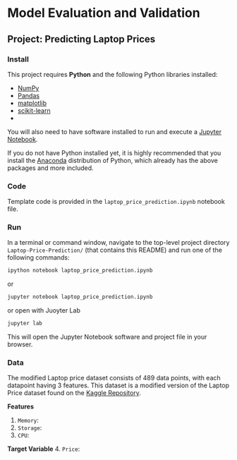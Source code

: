 # Model Evaluation and Validation
## Project: Predicting Laptop Prices

### Install

This project requires **Python** and the following Python libraries installed:

- [NumPy](http://www.numpy.org/)
- [Pandas](http://pandas.pydata.org/)
- [matplotlib](http://matplotlib.org/)
- [scikit-learn](http://scikit-learn.org/stable/)
- 

You will also need to have software installed to run and execute a [Jupyter Notebook](http://jupyter.org/install.html).

If you do not have Python installed yet, it is highly recommended that you install the [Anaconda](https://www.anaconda.com/download/) distribution of Python, which already has the above packages and more included. 

### Code

Template code is provided in the `laptop_price_prediction.ipynb` notebook file. 

### Run

In a terminal or command window, navigate to the top-level project directory `Laptop-Price-Prediction/` (that contains this README) and run one of the following commands:

```bash
ipython notebook laptop_price_prediction.ipynb
```  
or
```bash
jupyter notebook laptop_price_prediction.ipynb
```
or open with Juoyter Lab
```bash
jupyter lab
```

This will open the Jupyter Notebook software and project file in your browser.

### Data

The modified Laptop price dataset consists of 489 data points, with each datapoint having 3 features. This dataset is a modified version of the Laptop Price dataset found on the [Kaggle Repository](https://www.kaggle.com/datasets/muhammetvarl/laptop-price/).

**Features**
1. `Memory`: 
2. `Storage`: 
3. `CPU`: 

**Target Variable**
4. `Price`: 

